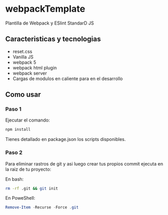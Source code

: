 # webpackTemplate

Plantilla de Webpack y ESlint StandarD JS

## Caracteristicas y tecnologias

- reset.css
- Vanilla JS
- webpack 5
- webpack html plugin
- webpack server
- Cargas de modulos en caliente para en el desarrollo

## Como usar

### Paso 1

Ejecutar el comando:

```bash
npm install
```

Tienes detallado en package.json los scripts disponibles.

### Paso 2

Para eliminar rastros de git y asi luego crear tus propios commit
ejecuta en la raiz de tu proyecto:

En bash:

```bash
rm -rf .git && git init
```

En PoweShell:

```powershell
Remove-Item -Recurse -Force .git
```
